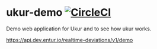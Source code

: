 # ukur-demo [![CircleCI](https://circleci.com/gh/entur/ukur-demo/tree/master.svg?style=svg)](https://circleci.com/gh/entur/ukur-demo/tree/master)
Demo web application for Ukur and to see how ukur works.

https://api.dev.entur.io/realtime-deviations/v1/demo